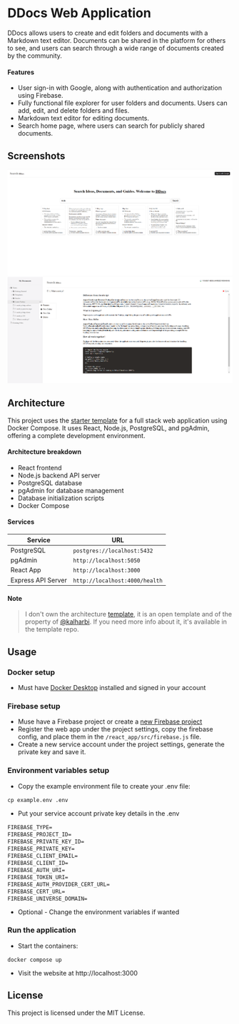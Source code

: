 # DDocs Web Application

DDocs allows users to create and edit folders and documents with a Markdown text editor. Documents can be shared in the platform for others to see, and users can search through a wide range of documents created by the community. 

#### Features
- User sign-in with Google, along with authentication and authorization using Firebase.
- Fully functional file explorer for user folders and documents. Users can add, edit, and  delete folders and files.
- Markdown text editor for editing documents.
- Search home page, where users can search for publicly shared documents.

## Screenshots

![](/Screenshots/home%20page.png)
![](/Screenshots/Editing%20page.png)



## Architecture

This project uses the [starter template](https://github.com/UsableSystemsLab/react-node-postgres-pgadmin-docker-template) for a full stack web application using Docker Compose. It uses React, Node.js, PostgreSQL, and pgAdmin, offering a complete development environment.

 #### Architecture breakdown

- React frontend
- Node.js backend API server
- PostgreSQL database
- pgAdmin for database management
- Database initialization scripts
- Docker Compose

#### Services

| Service            | URL                                 |
|--------------------|-------------------------------------|
| PostgreSQL         | `postgres://localhost:5432`         |
| pgAdmin            | `http://localhost:5050`             |
| React App          | `http://localhost:3000`             |
| Express API Server | `http://localhost:4000/health`      |

#### Note
> I don't own the architecture [template](https://github.com/UsableSystemsLab/react-node-postgres-pgadmin-docker-template), it is an open template and of the property of [@kalharbi](https://github.com/kalharbi). If you need more info about it, it's available in the template repo.

## Usage

### Docker setup
- Must have [Docker Desktop](https://www.docker.com/products/docker-desktop/) installed and signed in your account

### Firebase setup

- Muse have a Firebase project or create a [new Firebase project](https://console.firebase.google.com/)
- Register the web app under the project settings, copy the firebase config, and place them in the `/react_app/src/firebase.js` file.
- Create a new service account under the project settings, generate the private key and save it.

### Environment variables setup

- Copy the example environment file to create your .env file:

```shell
cp example.env .env
```
- Put your service account private key details in the .env
```shell
FIREBASE_TYPE=
FIREBASE_PROJECT_ID=
FIREBASE_PRIVATE_KEY_ID=
FIREBASE_PRIVATE_KEY=
FIREBASE_CLIENT_EMAIL=
FIREBASE_CLIENT_ID=
FIREBASE_AUTH_URI=
FIREBASE_TOKEN_URI=
FIREBASE_AUTH_PROVIDER_CERT_URL=
FIREBASE_CERT_URL=
FIREBASE_UNIVERSE_DOMAIN=
````

- Optional - Change the environment variables if wanted

### Run the application

- Start the containers:

```shell
docker compose up
```

- Visit the website at http://localhost:3000

## License
This project is licensed under the MIT License.

